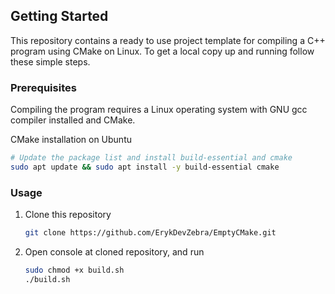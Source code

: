 <!-- GETTING STARTED -->
## Getting Started
This repository contains a ready to use project template for compiling a C++ program using CMake on Linux.
To get a local copy up and running follow these simple steps.

### Prerequisites
Compiling the program requires a Linux operating system with GNU gcc compiler installed and CMake. 

CMake installation on Ubuntu
```bash
# Update the package list and install build-essential and cmake
sudo apt update && sudo apt install -y build-essential cmake
```

### Usage
1. Clone this repository
   ```bash
   git clone https://github.com/ErykDevZebra/EmptyCMake.git
   ```
2. Open console at cloned repository, and run
   ```bash
   sudo chmod +x build.sh
   ./build.sh
   ```
